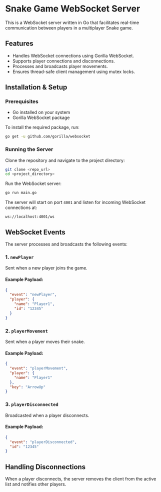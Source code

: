# Snake Game WebSocket Server

This is a WebSocket server written in Go that facilitates real-time communication between players in a multiplayer Snake game.

## Features
- Handles WebSocket connections using Gorilla WebSocket.
- Supports player connections and disconnections.
- Processes and broadcasts player movements.
- Ensures thread-safe client management using mutex locks.

## Installation & Setup

### Prerequisites
- Go installed on your system
- Gorilla WebSocket package

To install the required package, run:
```sh
go get -u github.com/gorilla/websocket
```

### Running the Server
Clone the repository and navigate to the project directory:
```sh
git clone <repo_url>
cd <project_directory>
```

Run the WebSocket server:
```sh
go run main.go
```

The server will start on port `4001` and listen for incoming WebSocket connections at:
```
ws://localhost:4001/ws
```

## WebSocket Events
The server processes and broadcasts the following events:

### 1. `newPlayer`
Sent when a new player joins the game.
#### Example Payload:
```json
{
  "event": "newPlayer",
  "player": {
    "name": "Player1",
    "id": "12345"
  }
}
```

### 2. `playerMovement`
Sent when a player moves their snake.
#### Example Payload:
```json
{
  "event": "playerMovement",
  "player": {
    "name": "Player1"
  },
  "key": "ArrowUp"
}
```

### 3. `playerDisconnected`
Broadcasted when a player disconnects.
#### Example Payload:
```json
{
  "event": "playerDisconnected",
  "id": "12345"
}
```

## Handling Disconnections
When a player disconnects, the server removes the client from the active list and notifies other players.